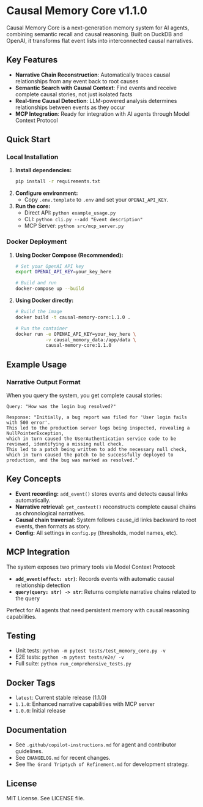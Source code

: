 # Causal Memory Core v1.1.0

Causal Memory Core is a next-generation memory system for AI agents, combining semantic recall and causal reasoning. Built on DuckDB and OpenAI, it transforms flat event lists into interconnected causal narratives.

## Key Features

- **Narrative Chain Reconstruction**: Automatically traces causal relationships from any event back to root causes
- **Semantic Search with Causal Context**: Find events and receive complete causal stories, not just isolated facts
- **Real-time Causal Detection**: LLM-powered analysis determines relationships between events as they occur
- **MCP Integration**: Ready for integration with AI agents through Model Context Protocol

## Quick Start

### Local Installation

1. **Install dependencies:**
	```bash
	pip install -r requirements.txt
	```
2. **Configure environment:**
	- Copy `.env.template` to `.env` and set your `OPENAI_API_KEY`.
3. **Run the core:**
	- Direct API: `python example_usage.py`
	- CLI: `python cli.py --add "Event description"`
	- MCP Server: `python src/mcp_server.py`

### Docker Deployment

1. **Using Docker Compose (Recommended):**
	```bash
	# Set your OpenAI API key
	export OPENAI_API_KEY=your_key_here
	
	# Build and run
	docker-compose up --build
	```

2. **Using Docker directly:**
	```bash
	# Build the image
	docker build -t causal-memory-core:1.1.0 .
	
	# Run the container
	docker run -e OPENAI_API_KEY=your_key_here \
	           -v causal_memory_data:/app/data \
	           causal-memory-core:1.1.0
	```

## Example Usage

### Narrative Output Format

When you query the system, you get complete causal stories:

```
Query: "How was the login bug resolved?"

Response: "Initially, a bug report was filed for 'User login fails with 500 error'. 
This led to the production server logs being inspected, revealing a NullPointerException, 
which in turn caused the UserAuthentication service code to be reviewed, identifying a missing null check. 
This led to a patch being written to add the necessary null check, 
which in turn caused the patch to be successfully deployed to production, and the bug was marked as resolved."
```

## Key Concepts

- **Event recording:** `add_event()` stores events and detects causal links automatically.
- **Narrative retrieval:** `get_context()` reconstructs complete causal chains as chronological narratives.
- **Causal chain traversal:** System follows cause_id links backward to root events, then formats as story.
- **Config:** All settings in `config.py` (thresholds, model names, etc).

## MCP Integration

The system exposes two primary tools via Model Context Protocol:

- **`add_event(effect: str)`**: Records events with automatic causal relationship detection
- **`query(query: str) -> str`**: Returns complete narrative chains related to the query

Perfect for AI agents that need persistent memory with causal reasoning capabilities.

## Testing

- Unit tests: `python -m pytest tests/test_memory_core.py -v`
- E2E tests: `python -m pytest tests/e2e/ -v`
- Full suite: `python run_comprehensive_tests.py`

## Docker Tags

- `latest`: Current stable release (1.1.0)
- `1.1.0`: Enhanced narrative capabilities with MCP server
- `1.0.0`: Initial release

## Documentation

- See `.github/copilot-instructions.md` for agent and contributor guidelines.
- See `CHANGELOG.md` for recent changes.
- See `The Grand Triptych of Refinement.md` for development strategy.

## License

MIT License. See LICENSE file.

